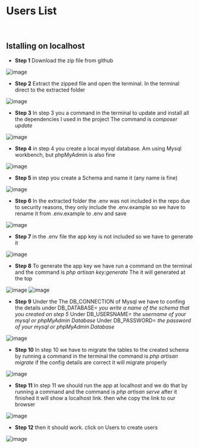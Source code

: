 # Users List

<br>

## Istalling on localhost

* **Step 1**
Download the zip file from github
<img src="./ReadMeImages/no1.png" alt="image" />

* **Step 2**
Extract the zipped file and open the terminal. In the terminal direct to the extracted folder
<img src="./ReadMeImages/no2.png" alt="image" />

* **Step 3**
In step 3 you a command in the terminal to update and install all the dependencies I used in the project
The command is *composer update*
<img src="./ReadMeImages/no3.png" alt="image" />

* **Step 4**
in step 4 you create a local mysql database. Am using Mysql workbench, but phpMyAdmin is also fine
<img src="./ReadMeImages/no4.png" alt="image" />

* **Step 5**
in step you create a Schema and name it (any name is fine)
<img src="./ReadMeImages/no5.png" alt="image" />

* **Step 6**
In the extracted folder the .env was not included in the repo due to security reasons, they only include the .env.example so we have to rename it from .env.example to .env and save
<img src="./ReadMeImages/no6.png" alt="image" />

* **Step 7**
in the .env file the app key is not included so we have to generate it
<img src="./ReadMeImages/no8.png" alt="image" />

* **Step 8**
To generate the app key we have run a command on the terminal and the command is *php artisan key:generate*
The it will generated at the top
<img src="./ReadMeImages/no9.png" alt="image" />
<img src="./ReadMeImages/no10.png" alt="image" />

* **Step 9**
Under the The DB_CONNECTION of Mysql we have to confing the details 
under DB_DATABASE= *you write a name of the schema that you created on step 5*
Under DB_USERSNAME= *the username of your mysql or phpMyAdmin Database*
Under DB_PASSWORD= *the password of your mysql or phpMyAdmin Database*
<img src="./ReadMeImages/no10.png" alt="image" />

* **Step 10**
In step 10 we have to migrate the tables to the created schema by running a command in the terminal the command is *php artisan migrate* if the config details are correct it will migrate properly 
<img src="./ReadMeImages/no11.png" alt="image" />

* **Step 11**
In step 11 we should run the app at localhost and we do that by running a command and the command is *php artisan serve* after it finished it will show a localhost link. then whe copy the link to our browser 
<img src="./ReadMeImages/no12.png" alt="image" />

* **Step 12**
then it should work. click on Users to create users
<img src="./ReadMeImages/no13.png" alt="image" />








